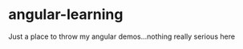 angular-learning
================

Just a place to throw my angular demos...nothing really serious here